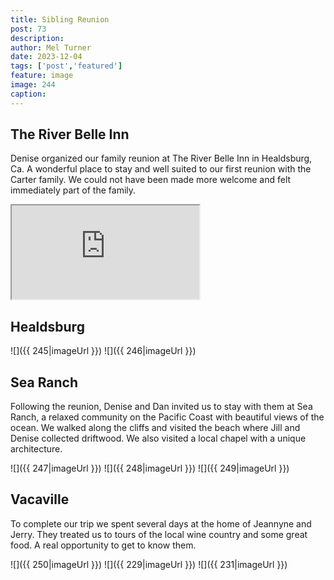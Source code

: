 ```yaml
---
title: Sibling Reunion
post: 73
description: 
author: Mel Turner
date: 2023-12-04
tags: ['post','featured']
feature: image
image: 244
caption: 
---
```

## The River Belle Inn
Denise organized our family reunion at The River Belle Inn in Healdsburg, Ca. A wonderful place to stay and well suited to our first reunion with the Carter family. We could not have been made more welcome and felt immediately part of the family. 

<iframe src="https://www.youtube.com/embed/zrmZKB82Q68?allowfullscreen=1&controls=1">
</iframe>

## Healdsburg
![]({{ 245|imageUrl }})
![]({{ 246|imageUrl }})

## Sea Ranch
Following the reunion, Denise and Dan invited us to stay with them at Sea Ranch, a relaxed community on the Pacific Coast with beautiful views of the ocean. We walked along the cliffs and visited the beach where Jill and Denise collected driftwood. We also visited a local chapel with a unique architecture.

![]({{ 247|imageUrl }})
![]({{ 248|imageUrl }})
![]({{ 249|imageUrl }})

## Vacaville
To complete our trip we spent several days at the home of Jeannyne and Jerry. They treated us to tours of the local wine country and some great food. A real opportunity to get to know them.

![]({{ 250|imageUrl }})
![]({{ 229|imageUrl }})
![]({{ 231|imageUrl }})





